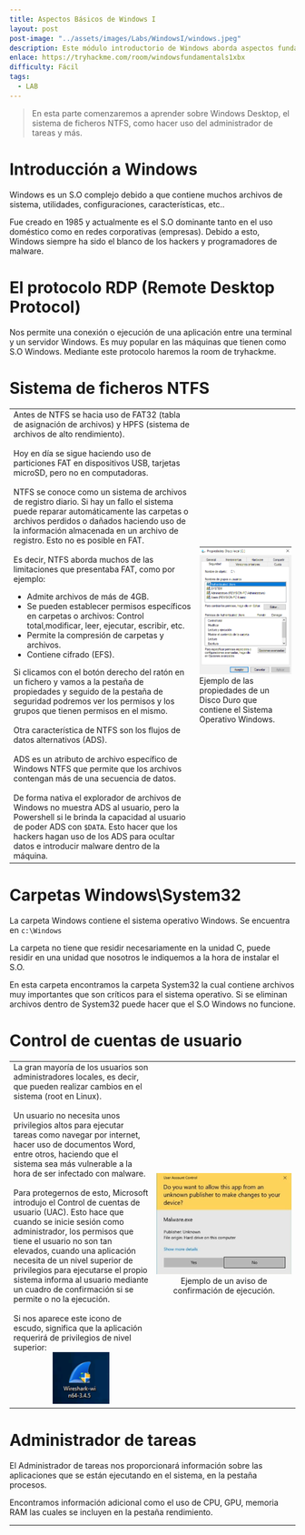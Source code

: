 ```yaml
---
title: Aspectos Básicos de Windows I
layout: post
post-image: "../assets/images/Labs/WindowsI/windows.jpeg"
description: Este módulo introductorio de Windows aborda aspectos fundamentales del sistema operativo Windows, cubriendo su historia, características y componentes clave.
enlace: https://tryhackme.com/room/windowsfundamentals1xbx
difficulty: Fácil
tags: 
  - LAB
---
```


> En esta parte comenzaremos a aprender sobre Windows Desktop, el sistema de ficheros NTFS, como hacer uso del administrador de tareas y más.

# Introducción a Windows

Windows es un S.O complejo debido a que contiene muchos archivos de sistema, utilidades, configuraciones, características, etc..

Fue creado en 1985 y actualmente es el S.O dominante tanto en el uso doméstico como en redes corporativas (empresas). Debido a esto, Windows siempre ha sido el blanco de los hackers y programadores de malware.

# El protocolo RDP (Remote Desktop Protocol)

Nos permite una conexión o ejecución de una aplicación entre una terminal y un servidor Windows. Es muy popular en las máquinas que tienen como S.O Windows.
Mediante este protocolo haremos la room de tryhackme.

# Sistema de ficheros NTFS

<div style="text-align:left;">
  <table>
    <tr>
      <td style="width:65%;">
      Antes de NTFS se hacia uso de FAT32 (tabla de asignación de archivos) y HPFS (sistema de archivos de alto rendimiento).<br><br>
      Hoy en día se sigue haciendo uso de particiones FAT en dispositivos USB, tarjetas microSD, pero no en computadoras.<br><br>
      NTFS se conoce como un sistema de archivos de registro diario. Si hay un fallo el sistema puede reparar automáticamente las carpetas o archivos perdidos o dañados haciendo uso de la información almacenada en un archivo de registro. Esto no es posible en FAT.<br><br>
      Es decir, NTFS aborda muchos de las limitaciones que presentaba FAT, como por ejemplo:
      <ul>
        <li>Admite archivos de más de 4GB.</li>
        <li>Se pueden establecer permisos específicos en carpetas o archivos: Control total,modificar, leer, ejecutar, escribir, etc.</li>
        <li>Permite la compresión de carpetas y archivos.</li>
        <li>Contiene cifrado (EFS).</li>
      </ul>
      Si clicamos con el botón derecho del ratón en un fichero y vamos a la pestaña de propiedades y seguido de la pestaña de seguridad podremos ver los permisos y los grupos que tienen permisos en el mismo.<br><br>
      Otra característica de NTFS son los flujos de datos alternativos (ADS).<br><br>
      ADS es un atributo de archivo específico de Windows NTFS que permite que los archivos contengan más de una secuencia de datos.<br><br>
      De forma nativa el explorador de archivos de Windows no muestra ADS al usuario, pero la Powershell si le brinda la capacidad al usuario de poder ADS con <code>$DATA</code>.
      Esto hacer que los hackers hagan uso de los ADS para ocultar datos e introducir malware dentro de la máquina.</td>
      <td><div style="text-align:center;">
          <img src="../assets/images/Labs/WindowsI/Untitled.png" alt="Untitled" onclick="openModal(this.src)" style="width:100%; max-width:350px" />
        </div>
        Ejemplo de las propiedades de un Disco Duro que contiene el Sistema Operativo Windows.
      </td>
    </tr>
  </table>
</div>



# Carpetas Windows\System32

La carpeta Windows contiene el sistema operativo Windows.
Se encuentra en `c:\Windows`

La carpeta no tiene que residir necesariamente  en la unidad C, puede residir en una unidad que nosotros le indiquemos a la hora de instalar el S.O.

En esta carpeta encontramos la carpeta System32 la cual contiene archivos muy importantes que son críticos para el sistema operativo.
Si se eliminan archivos dentro de System32 puede hacer que el S.O Windows no funcione.

# Control de cuentas de usuario
<div style="text-align:left;">
  <table>
    <tr>
      <td style="width:50%;">
      La gran mayoría de los usuarios son administradores locales, es decir, que pueden realizar cambios en el sistema (root en Linux).<br><br>
      Un usuario no necesita unos privilegios altos para ejecutar tareas como navegar por internet, hacer uso de documentos Word, entre otros, haciendo que el sistema sea más vulnerable a la hora de ser infectado con malware.<br><br>
      Para protegernos de esto, Microsoft introdujo el Control de cuentas de usuario (UAC). Esto hace que cuando se inicie sesión como administrador, los permisos que tiene el usuario no son tan elevados, cuando una aplicación necesita de un nivel superior de privilegios para ejecutarse el propio sistema informa al usuario mediante un cuadro de confirmación si se permite o no la ejecución.<br><br>Si nos aparece este icono de escudo, significa que la aplicación requerirá de privilegios de nivel superior:
      <div style="text-align:center;">
          <img src="../assets/images/Labs/WindowsI/untitled2.png" alt="Untitled" onclick="openModal(this.src)" style="width:100%; max-width:100px" />
        </div>
      </td>
      <td>
        <div style="text-align:center;">
          <img src="../assets/images/Labs/WindowsI/untitled3.jpg" alt="Untitled" onclick="openModal(this.src)" style="width:100%; max-width:500px" />
          <br>Ejemplo de un aviso de confirmación de ejecución.
        </div>
      </td>
    </tr>
  </table>
</div>

# Administrador de tareas

El Administrador de tareas nos proporcionará información sobre las aplicaciones que se están ejecutando en el sistema, en la pestaña procesos.

Encontramos información adicional como el uso de CPU, GPU, memoria RAM las cuales se incluyen en la pestaña rendimiento.

---